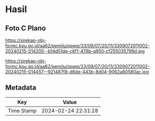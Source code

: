 # Hasil

## Foto C Plano

https://sirekap-obj-formc.kpu.go.id/aa62/pemilu/ppwp/33/09/07/20/11/3309072011002-20240215-014205--b14d51de-c6f1-478b-a950-cf255035798d.jpg

https://sirekap-obj-formc.kpu.go.id/aa62/pemilu/ppwp/33/09/07/20/11/3309072011002-20240215-014457--921487f8-d6de-443b-8d04-9062a60580ac.jpg


## Metadata

| Key        | Value               |
| ---------- | ------------------- |
| Time Stamp | 2024-02-24 22:31:28 |



